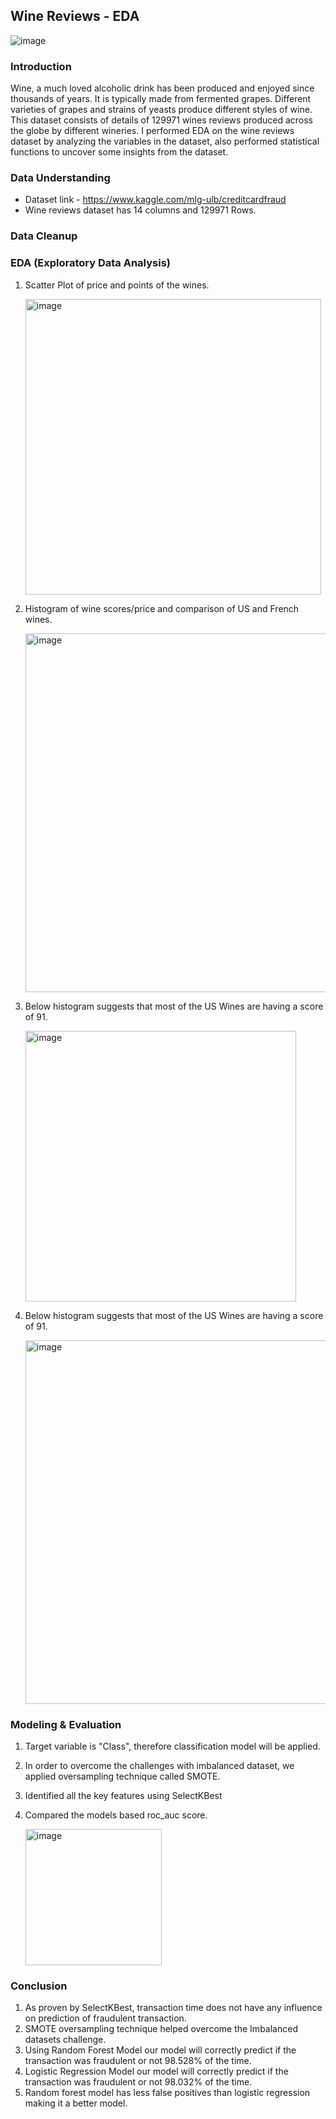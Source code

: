 ## Wine Reviews - EDA

![image](https://user-images.githubusercontent.com/44445092/125156013-e3b28100-e128-11eb-8616-a9ec2f9ba832.png)

### Introduction

Wine, a much loved alcoholic drink has been produced and enjoyed since thousands of years. It is typically made from fermented grapes. Different varieties of grapes and strains of yeasts produce different styles of wine. This dataset consists of details of 129971 wines reviews produced across the globe by different wineries. I performed EDA on the wine reviews dataset by analyzing the variables in the dataset, also performed statistical functions to uncover some insights from the dataset.

### Data Understanding

- Dataset link - https://www.kaggle.com/mlg-ulb/creditcardfraud
- Wine reviews dataset has 14 columns and 129971 Rows.

### Data Cleanup



### EDA (Exploratory Data Analysis)

1. Scatter Plot of price and points of the wines.
    
    <img width="473" alt="image" src="https://user-images.githubusercontent.com/44445092/125156744-b23bb480-e12c-11eb-8e8d-140adaaa8d59.png">

2. Histogram of wine scores/price and comparison of US and French wines.

    <img width="574" alt="image" src="https://user-images.githubusercontent.com/44445092/125156632-15791700-e12c-11eb-95fd-1a81d10b8fff.png">

3. Below histogram suggests that most of the US Wines are having a score of 91.
  
    <img width="433" alt="image" src="https://user-images.githubusercontent.com/44445092/124867723-37379a00-df84-11eb-9db9-6cd02bd9fdd0.png">

4. Below histogram suggests that most of the US Wines are having a score of 91.

    <img width="582" alt="image" src="https://user-images.githubusercontent.com/44445092/125156670-53763b00-e12c-11eb-8455-7d7bb2a9177f.png">

### Modeling & Evaluation

1. Target variable is "Class", therefore classification model will be applied. 
2. In order to overcome the challenges with imbalanced dataset, we applied oversampling technique called SMOTE. 
3. Identified all the key features using SelectKBest
4. Compared the models based roc_auc score. 

    <img width="218" alt="image" src="https://user-images.githubusercontent.com/44445092/124868006-bfb63a80-df84-11eb-843c-85512e616701.png">

### Conclusion

1. As proven by SelectKBest, transaction time does not have any influence on prediction of fraudulent transaction.
2. SMOTE oversampling technique helped overcome the Imbalanced datasets challenge.
3. Using Random Forest Model our model will correctly predict if the transaction was fraudulent or not 98.528% of the time.
4. Logistic Regression Model our model will correctly predict if the transaction was fraudulent or not 98.032% of the time.
5. Random forest model has less false positives than logistic regression making it a better model.
